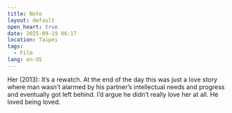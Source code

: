 ```yaml
---
title: Note
layout: default
open_heart: true
date: 2025-09-19 06:17
location: Taipei
tags: 
  - Film
lang: en-US
---
```


Her (2013): It’s a rewatch. At the end of the day this was just a love story where man wasn’t alarmed by his partner’s intellectual needs and progress and eventually got left behind. I’d argue he didn’t really love her at all. He loved being loved.
